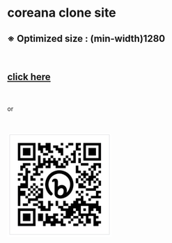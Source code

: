 # <b> coreana clone site</b>

## <b> ※ Optimized size : (min-width)1280 </b>

<br>

## [click here](bit.ly/3SOygg3)
<br><br>
or


<br><br>
![qrCode](images/coreana_qr.jpg)





